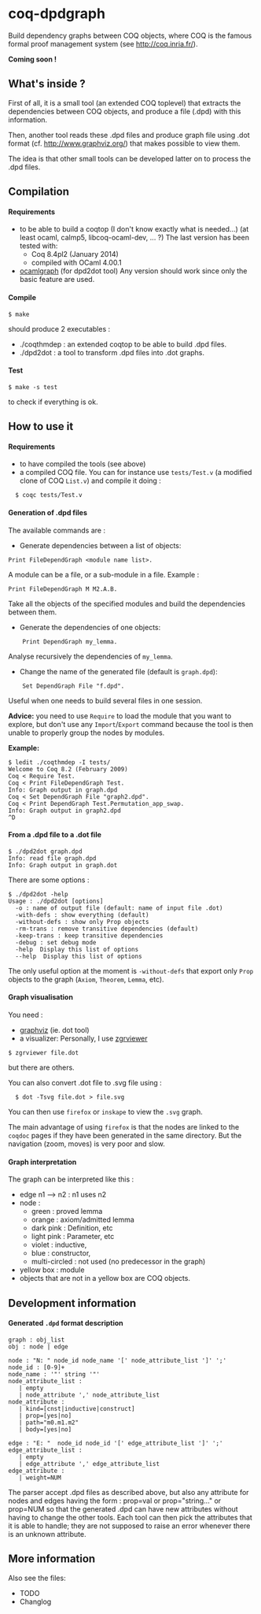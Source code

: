 # coq-dpdgraph

Build dependency graphs between COQ objects,
where COQ is the famous formal proof management system (see
http://coq.inria.fr/).

**Coming soon !**

## What's inside ?

First of all, it is a small tool (an extended COQ toplevel) that extracts the
dependencies between COQ objects, and produce a file (.dpd) with this 
information.

Then, another tool reads these .dpd files and produce graph file
using .dot format (cf. http://www.graphviz.org/) that makes possible to view
them.

The idea is that other small tools can be developed latter on to process
the .dpd files.

## Compilation

#### Requirements

- to be able to build a coqtop (I don't know exactly what is needed...)
   (at least ocaml, calmp5, libcoq-ocaml-dev, ... ?)
  The last version has been tested with:
  - Coq 8.4pl2 (January 2014)
  - compiled with OCaml 4.00.1
- [ocamlgraph](http://ocamlgraph.lri.fr/) (for dpd2dot tool)
  Any version should work since only the basic feature are used.

#### Compile

    $ make

should produce 2 executables :
- ./coqthmdep : an extended coqtop to be able to build .dpd files.
- ./dpd2dot : a tool to transform .dpd files into .dot graphs.

#### Test

    $ make -s test

to check if everything is ok.

## How to use it

#### Requirements

- to have compiled the tools (see above)
- a compiled COQ file.
  You can for instance use ``tests/Test.v`` (a modified clone of COQ ``List.v``)
   and compile it doing :
```
  $ coqc tests/Test.v
```


#### Generation of .dpd files

The available commands are :
- Generate dependencies between a list of objects:
```
Print FileDependGraph <module name list>.
```
   A module can be a file, or a sub-module in a file.
   Example :  
```
Print FileDependGraph M M2.A.B.
```
   Take all the objects of the specified modules and build the dependencies
   between them.

- Generate the dependencies of one objects:
```
    Print DependGraph my_lemma.
```
  Analyse recursively the dependencies of ``my_lemma``.

- Change the name of the generated file (default is ``graph.dpd``):
```
    Set DependGraph File "f.dpd".
```
  Useful when one needs to build several files in one session.

**Advice:**
you need to use ``Require`` to load the module that you want to explore,
    but don't use any ``Import``/``Export``
   command because the tool is then unable
    to properly group the nodes by modules.

**Example:**
```
$ ledit ./coqthmdep -I tests/
Welcome to Coq 8.2 (February 2009)
Coq < Require Test.
Coq < Print FileDependGraph Test.
Info: Graph output in graph.dpd
Coq < Set DependGraph File "graph2.dpd".
Coq < Print DependGraph Test.Permutation_app_swap.
Info: Graph output in graph2.dpd
^D
```

#### From a .dpd file to a .dot file

```
$ ./dpd2dot graph.dpd
Info: read file graph.dpd
Info: Graph output in graph.dot
```

There are some options :
```
$ ./dpd2dot -help
Usage : ./dpd2dot [options]
  -o : name of output file (default: name of input file .dot)
  -with-defs : show everything (default)
  -without-defs : show only Prop objects
  -rm-trans : remove transitive dependencies (default)
  -keep-trans : keep transitive dependencies
  -debug : set debug mode
  -help  Display this list of options
  --help  Display this list of options
```

The only useful option at the moment is ``-without-defs`` that export only
``Prop`` objects to the graph (``Axiom``, ``Theorem``, ``Lemma``, etc).

#### Graph visualisation

You need :

- [graphviz](http://www.graphviz.org/) (ie. dot tool)
- a visualizer:
  Personally, I use [zgrviewer](http://zvtm.sourceforge.net/zgrviewer.html)
```
$ zgrviewer file.dot
```
  but there are others.

You can also convert .dot file to .svg file using :
```
  $ dot -Tsvg file.dot > file.svg
```
You can then use ``firefox`` or ``inskape`` to view the ``.svg`` graph.

The main advantage of using ``firefox`` is that the nodes are linked to
the ``coqdoc`` pages if they have been generated in the same directory.
But the navigation (zoom, moves) is very poor and slow.

#### Graph interpretation

The graph can be interpreted like this :
- edge n1 --> n2 : n1 uses n2
- node :
  - green : proved lemma
  - orange :  axiom/admitted lemma
  - dark pink : Definition, etc
  - light pink : Parameter, etc
  - violet : inductive,
  - blue : constructor,
  - multi-circled : not used (no predecessor in the graph)
- yellow box : module
- objects that are not in a yellow box are COQ objects.

## Development information

#### Generated ``.dpd`` format description

```
graph : obj_list
obj : node | edge

node : "N: " node_id node_name '[' node_attribute_list ']' ';'
node_id : [0-9]+
node_name : '"' string '"'
node_attribute_list :
   | empty
   | node_attribute ',' node_attribute_list
node_attribute :
   | kind=[cnst|inductive|construct]
   | prop=[yes|no]
   | path="m0.m1.m2"
   | body=[yes|no]

edge : "E: "  node_id node_id '[' edge_attribute_list ']' ';'
edge_attribute_list :
   | empty
   | edge_attribute ',' edge_attribute_list
edge_attribute :
   | weight=NUM
```

The parser accept .dpd files as described above,
  but also any attribute for nodes and edges having the form :
  prop=val or prop="string..." or prop=NUM
  so that the generated .dpd can have new attributes without having to change
  the other tools.
  Each tool can then pick the attributes that it is able to handle;
  they are not supposed to raise an error whenever there is
  an unknown attribute.


## More information

Also see the files:
- TODO 
- Changlog
